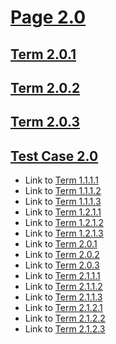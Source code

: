 # [Page 2.0](#page-20)

## [Term 2.0.1](#term-201)

## [Term 2.0.2](#term-202)

## [Term 2.0.3](#term-203)

## [Test Case 2.0](#test-case-20)

*   Link to [Term 1.1.1.1](http://my.org/chapter-1/RE-RE-1-1/page-1-1-1.md#term-1111)
*   Link to [Term 1.1.1.2](http://my.org/chapter-1/RE-RE-1-1/page-1-1-1.md#term-1112)
*   Link to [Term 1.1.1.3](http://my.org/chapter-1/RE-RE-1-1/page-1-1-1.md#term-1113)
*   Link to [Term 1.2.1.1](http://my.org/chapter-1/RE-RE-1-2/page-1-2-1.md#term-1211)
*   Link to [Term 1.2.1.2](http://my.org/chapter-1/RE-RE-1-2/page-1-2-1.md#term-1212)
*   Link to [Term 1.2.1.3](http://my.org/chapter-1/RE-RE-1-2/page-1-2-1.md#term-1213)
*   Link to [Term 2.0.1](http://my.org/chapter-2/page-2-0.md#term-201)
*   Link to [Term 2.0.2](http://my.org/chapter-2/page-2-0.md#term-202)
*   Link to [Term 2.0.3](http://my.org/chapter-2/page-2-0.md#term-203)
*   Link to [Term 2.1.1.1](http://my.org/chapter-2/RE-RE-2-1/page-2-1-1.md#term-2111)
*   Link to [Term 2.1.1.2](http://my.org/chapter-2/RE-RE-2-1/page-2-1-1.md#term-2112)
*   Link to [Term 2.1.1.3](http://my.org/chapter-2/RE-RE-2-1/page-2-1-1.md#term-2113)
*   Link to [Term 2.1.2.1](http://my.org/chapter-2/RE-RE-2-1/page-2-1-2.md#term-2121)
*   Link to [Term 2.1.2.2](http://my.org/chapter-2/RE-RE-2-1/page-2-1-2.md#term-2122)
*   Link to [Term 2.1.2.3](http://my.org/chapter-2/RE-RE-2-1/page-2-1-2.md#term-2123)

